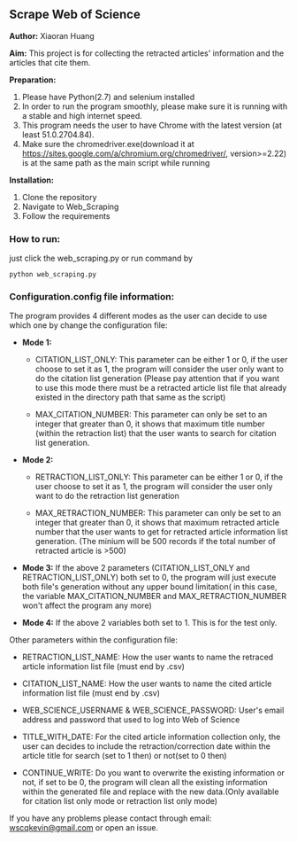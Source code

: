 ## Scrape Web of Science

**Author:** Xiaoran Huang

**Aim:** This project is for collecting the retracted articles' information and the articles that cite them.

**Preparation:**  
1. Please have Python(2.7) and selenium installed  
2. In order to run the program smoothly, please make sure it is running with a stable and high internet speed.  
3. This program needs the user to have Chrome with the latest version (at least 51.0.2704.84).  
4. Make sure the chromedriver.exe(download it at https://sites.google.com/a/chromium.org/chromedriver/, version>=2.22) is at the same path as the main script while running

**Installation:**  
1. Clone the repository  
2. Navigate to Web_Scraping
3. Follow the requirements

### How to run: 

just click the web_scraping.py or run command by 
```
python web_scraping.py
```

### Configuration.config file information:

The program provides 4 different modes as the user can decide to use which one by change the configuration file:

* **Mode 1:**  
  * CITATION_LIST_ONLY: This parameter can be either 1 or 0, if the user choose to set it as 1, the program will consider the user only want to do the citation list generation (Please pay attention that if you want to use this mode there must be a retracted article list file that already existed in the directory path that same as the script)
  
  * MAX_CITATION_NUMBER: This parameter can only be set to an integer that greater than 0, it shows that maximum title number (within the retraction list) that the user wants to search for citation list generation.

* **Mode 2:**   
  * RETRACTION_LIST_ONLY: This parameter can be either 1 or 0, if the user choose to set it as 1, the program will consider the user only want to do the retraction list generation

  * MAX_RETRACTION_NUMBER: This parameter can only be set to an integer that greater than 0, it shows that maximum retracted article number that the user wants to get for retracted article information list generation. (The minium will be 500 records if the total number of retracted article is >500)

* **Mode 3:** If the above 2 parameters (CITATION_LIST_ONLY and RETRACTION_LIST_ONLY) both set to 0, the program will just execute both file's generation without any upper bound limitation( in this case, the variable MAX_CITATION_NUMBER and MAX_RETRACTION_NUMBER won't affect the program any more)

* **Mode 4:** If the above 2 variables both set to 1. This is for the test only.

Other parameters within the configuration file:

* RETRACTION_LIST_NAME: How the user wants to name the retraced article information list file (must end by .csv)

* CITATION_LIST_NAME: How the user wants to name the cited article information list file (must end by .csv)

* WEB_SCIENCE_USERNAME & WEB_SCIENCE_PASSWORD: User's email address and password that used to log into Web of Science

* TITLE_WITH_DATE: For the cited article information collection only, the user can decides to include the retraction/correction date within the article title for search (set to 1 then) or not(set to 0 then)

* CONTINUE_WRITE: Do you want to overwrite the existing information or not, if set to be 0, the program will clean all the existing information within the generated file and replace with the new data.(Only available for citation list only mode or retraction list only mode)

If you have any problems please contact through email: [wscqkevin@gmail.com](mailto:wscqkevin@gmail.com) or open an issue.
